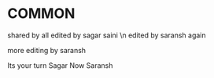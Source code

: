 # COMMON
shared by all
edited by sagar saini
\n edited by saransh again

more editing by saransh


Its your turn Sagar
Now Saransh
